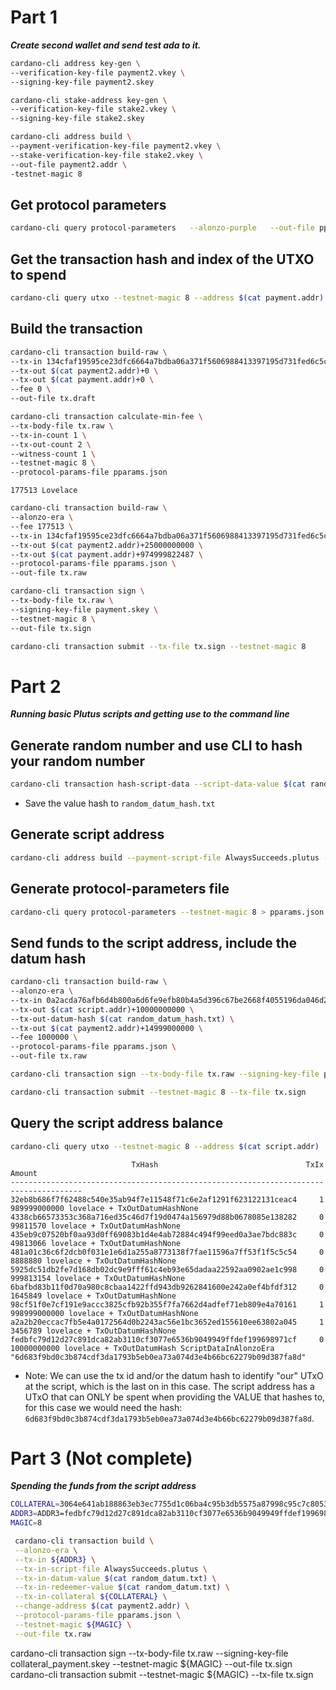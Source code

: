 # Part 1
***Create second wallet and send test ada to it.***
```bash
cardano-cli address key-gen \
--verification-key-file payment2.vkey \
--signing-key-file payment2.skey
```

```bash
cardano-cli stake-address key-gen \
--verification-key-file stake2.vkey \
--signing-key-file stake2.skey
```

```bash
cardano-cli address build \
--payment-verification-key-file payment2.vkey \
--stake-verification-key-file stake2.vkey \
--out-file payment2.addr \
-testnet-magic 8
```
## Get protocol parameters
```bash
cardano-cli query protocol-parameters   --alonzo-purple   --out-file pparams.json
```
## Get the transaction hash and index of the UTXO to spend
```bash
cardano-cli query utxo --testnet-magic 8 --address $(cat payment.addr)
```

## Build the transaction

```bash
cardano-cli transaction build-raw \
--tx-in 134cfaf19595ce23dfc6664a7bdba06a371f5606988413397195d731fed6c5cc#0 \
--tx-out $(cat payment2.addr)+0 \
--tx-out $(cat payment.addr)+0 \
--fee 0 \
--out-file tx.draft
```

```bash
cardano-cli transaction calculate-min-fee \
--tx-body-file tx.raw \
--tx-in-count 1 \
--tx-out-count 2 \
--witness-count 1 \
--testnet-magic 8 \
--protocol-params-file pparams.json
```
`177513 Lovelace`

```bash
cardano-cli transaction build-raw \
--alonzo-era \
--fee 177513 \
--tx-in 134cfaf19595ce23dfc6664a7bdba06a371f5606988413397195d731fed6c5cc#0 \
--tx-out $(cat payment2.addr)+25000000000 \
--tx-out $(cat payment.addr)+974999822487 \
--protocol-params-file pparams.json \
--out-file tx.raw
```

```bash
cardano-cli transaction sign \
--tx-body-file tx.raw \
--signing-key-file payment.skey \
--testnet-magic 8 \
--out-file tx.sign
```

```bash
cardano-cli transaction submit --tx-file tx.sign --testnet-magic 8
```

# Part 2
***Running basic Plutus scripts and getting use to the command line***

## Generate random number and use CLI to hash your random number

```bash
cardano-cli transaction hash-script-data --script-data-value $(cat random_datum.txt)
```
- Save the value hash to `random_datum_hash.txt`

## Generate script address

```bash
cardano-cli address build --payment-script-file AlwaysSucceeds.plutus --testnet-magic 8 --out-file script.addr
```
## Generate protocol-parameters file
```bash
cardano-cli query protocol-parameters --testnet-magic 8 > pparams.json
```

## Send funds to the script address, include the datum hash
```bash
cardano-cli transaction build-raw \
--alonzo-era \
--tx-in 0a2acda76afb6d4b800a6d6fe9efb80b4a5d396c67be2668f4055196da046d2c#0 \
--tx-out $(cat script.addr)+10000000000 \
--tx-out-datum-hash $(cat random_datum_hash.txt) \
--tx-out $(cat payment2.addr)+14999000000 \
--fee 1000000 \
--protocol-params-file pparams.json \
--out-file tx.raw
```

```bash
cardano-cli transaction sign --tx-body-file tx.raw --signing-key-file payment2.skey --testnet-magic 8 --out-file tx.sign
```

```bash
cardano-cli transaction submit --testnet-magic 8 --tx-file tx.sign
```

## Query the script address balance
```bash
cardano-cli query utxo --testnet-magic 8 --address $(cat script.addr)
```

```
                           TxHash                                 TxIx        Amount
--------------------------------------------------------------------------------------
32eb8b686f7f62488c540e35ab94f7e11548f71c6e2af1291f623122131ceac4     1        989999000000 lovelace + TxOutDatumHashNone
4338cb66573353c368a716ed35c46d7f19d0474a156979d88b0678085e138282     0        99811570 lovelace + TxOutDatumHashNone
435eb9c07520bf0aa93d0ff69083b1d4e4ab72884c494f99eed0a3ae7bdc883c     0        49813066 lovelace + TxOutDatumHashNone
481a01c36c6f2dcb0f031e1e6d1a255a8773138f7fae11596a7ff53f1f5c5c54     0        8888880 lovelace + TxOutDatumHashNone
5925dc51db2fe7d168db02dc9e9fff61c4eb93e65dadaa22592aa0902ae1c998     0        999813154 lovelace + TxOutDatumHashNone
6bafbd83b11f0d70a980c8cbaa1422ffd943db9262841600e242a0ef4bfdf312     0        1645849 lovelace + TxOutDatumHashNone
98cf51f0e7cf191e9accc3825cfb92b355f7fa7662d4adfef71eb809e4a70161     1        998999000000 lovelace + TxOutDatumHashNone
a2a2b20eccac7fb5e4a0172564d0b2243ac56e1bc3652ed155610ee63802a045     1        3456789 lovelace + TxOutDatumHashNone
fedbfc79d12d27c891dca82ab3110cf3077e6536b9049949ffdef199698971cf     0        10000000000 lovelace + TxOutDatumHash ScriptDataInAlonzoEra "6d683f9bd0c3b874cdf3da1793b5eb0ea73a074d3e4b66bc62279b09d387fa8d"
```
- Note: We can use the tx id and/or the datum hash to identify "our" UTxO at the script, which is the last on in this case. The script address has a UTxO that can ONLY be spent when providing the VALUE that hashes to, for this case we would need the hash: `6d683f9bd0c3b874cdf3da1793b5eb0ea73a074d3e4b66bc62279b09d387fa8d`. 

# Part 3 (Not complete)
***Spending the funds from the script address***
```bash
COLLATERAL=3064e641ab188863eb3ec7755d1c06ba4c95b3db5575a87998c95c7c8053430a#1
ADDR3=ADDR3=fedbfc79d12d27c891dca82ab3110cf3077e6536b9049949ffdef199698971cf#0
MAGIC=8
```
```bash
 cardano-cli transaction build \
 --alonzo-era \
 --tx-in ${ADDR3} \
 --tx-in-script-file AlwaysSucceeds.plutus \
 --tx-in-datum-value $(cat random_datum.txt) \
 --tx-in-redeemer-value $(cat random_datum.txt) \
 --tx-in-collateral ${COLLATERAL} \
 --change-address $(cat payment2.addr) \
 --protocol-params-file pparams.json \
 --testnet-magic ${MAGIC} \
 --out-file tx.raw
 ```
cardano-cli transaction sign --tx-body-file tx.raw --signing-key-file collateral_payment.skey --testnet-magic ${MAGIC} --out-file tx.sign
cardano-cli transaction submit --testnet-magic ${MAGIC} --tx-file tx.sign
